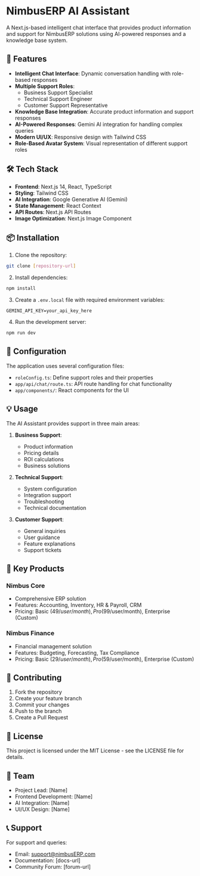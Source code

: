 # NimbusERP AI Assistant

A Next.js-based intelligent chat interface that provides product information and support for NimbusERP solutions using AI-powered responses and a knowledge base system.

## 🚀 Features

- **Intelligent Chat Interface**: Dynamic conversation handling with role-based responses
- **Multiple Support Roles**: 
  - Business Support Specialist
  - Technical Support Engineer
  - Customer Support Representative
- **Knowledge Base Integration**: Accurate product information and support responses
- **AI-Powered Responses**: Gemini AI integration for handling complex queries
- **Modern UI/UX**: Responsive design with Tailwind CSS
- **Role-Based Avatar System**: Visual representation of different support roles

## 🛠️ Tech Stack

- **Frontend**: Next.js 14, React, TypeScript
- **Styling**: Tailwind CSS
- **AI Integration**: Google Generative AI (Gemini)
- **State Management**: React Context
- **API Routes**: Next.js API Routes
- **Image Optimization**: Next.js Image Component

## 📦 Installation

1. Clone the repository:
```bash
git clone [repository-url]
```

2. Install dependencies:
```bash
npm install
```

3. Create a `.env.local` file with required environment variables:
```
GEMINI_API_KEY=your_api_key_here
```

4. Run the development server:
```bash
npm run dev
```

## 🔧 Configuration

The application uses several configuration files:

- `roleConfig.ts`: Define support roles and their properties
- `app/api/chat/route.ts`: API route handling for chat functionality
- `app/components/`: React components for the UI

## 💡 Usage

The AI Assistant provides support in three main areas:

1. **Business Support**:
   - Product information
   - Pricing details
   - ROI calculations
   - Business solutions

2. **Technical Support**:
   - System configuration
   - Integration support
   - Troubleshooting
   - Technical documentation

3. **Customer Support**:
   - General inquiries
   - User guidance
   - Feature explanations
   - Support tickets

## 🎯 Key Products

### Nimbus Core
- Comprehensive ERP solution
- Features: Accounting, Inventory, HR & Payroll, CRM
- Pricing: Basic ($49/user/month), Pro ($99/user/month), Enterprise (Custom)

### Nimbus Finance
- Financial management solution
- Features: Budgeting, Forecasting, Tax Compliance
- Pricing: Basic ($29/user/month), Pro ($59/user/month), Enterprise (Custom)

## 🤝 Contributing

1. Fork the repository
2. Create your feature branch
3. Commit your changes
4. Push to the branch
5. Create a Pull Request

## 📄 License

This project is licensed under the MIT License - see the LICENSE file for details.

## 👥 Team

- Project Lead: [Name]
- Frontend Development: [Name]
- AI Integration: [Name]
- UI/UX Design: [Name]

## 📞 Support

For support and queries:
- Email: support@nimbusERP.com
- Documentation: [docs-url]
- Community Forum: [forum-url]
